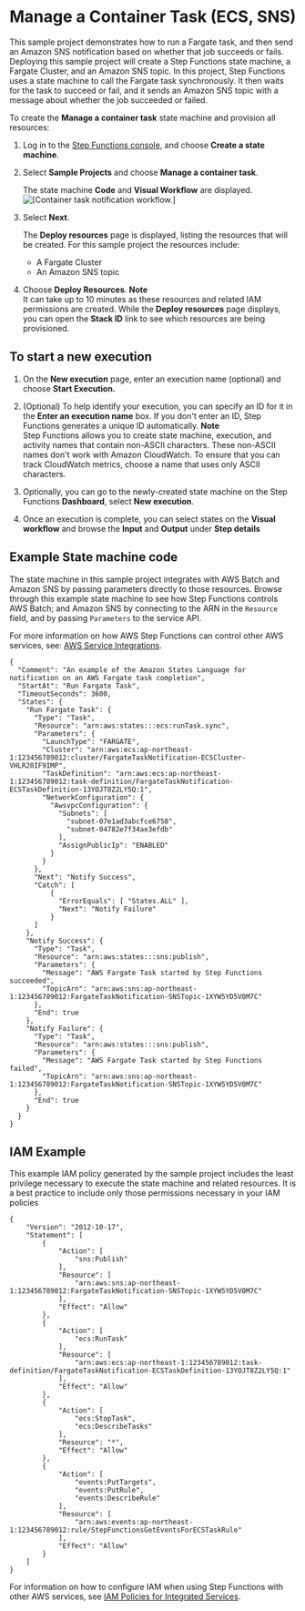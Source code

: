 # Manage a Container Task \(ECS, SNS\)<a name="sample-project-container-task-notification"></a>

This sample project demonstrates how to run a Fargate task, and then send an Amazon SNS notification based on whether that job succeeds or fails\. Deploying this sample project will create a Step Functions state machine, a Fargate Cluster, and an Amazon SNS topic\. In this project, Step Functions uses a state machine to call the Fargate task synchronously\. It then waits for the task to succeed or fail, and it sends an Amazon SNS topic with a message about whether the job succeeded or failed\.

To create the **Manage a container task** state machine and provision all resources:

1. Log in to the [Step Functions console](https://console.aws.amazon.com/states/home?region=us-east-1#/), and choose **Create a state machine**\.

1. Select **Sample Projects** and choose **Manage a container task**\.

   The state machine **Code** and **Visual Workflow** are displayed\.  
![\[Container task notification workflow.\]](http://docs.aws.amazon.com/step-functions/latest/dg/images/sample-manage-container.png)

1. Select **Next**\.

   The **Deploy resources** page is displayed, listing the resources that will be created\. For this sample project the resources include:
   + A Fargate Cluster
   + An Amazon SNS topic

1. Choose **Deploy Resources**\.
**Note**  
It can take up to 10 minutes as these resources and related IAM permissions are created\. While the **Deploy resources** page displays, you can open the **Stack ID** link to see which resources are being provisioned\.

## To start a new execution<a name="sample-container-start-execution"></a>

1. On the **New execution** page, enter an execution name \(optional\) and choose **Start Execution\.**

1. \(Optional\) To help identify your execution, you can specify an ID for it in the **Enter an execution name** box\. If you don't enter an ID, Step Functions generates a unique ID automatically\.
**Note**  
Step Functions allows you to create state machine, execution, and activity names that contain non\-ASCII characters\. These non\-ASCII names don't work with Amazon CloudWatch\. To ensure that you can track CloudWatch metrics, choose a name that uses only ASCII characters\.

1. Optionally, you can go to the newly\-created state machine on the Step Functions **Dashboard**, select **New execution**\.

1. Once an execution is complete, you can select states on the **Visual workflow** and browse the **Input** and **Output** under **Step details**

## Example State machine code<a name="sample-container-code-examples"></a>

The state machine in this sample project integrates with AWS Batch and Amazon SNS by passing parameters directly to those resources\. Browse through this example state machine to see how Step Functions controls AWS Batch; and Amazon SNS by connecting to the ARN in the `Resource` field, and by passing `Parameters` to the service API\.

For more information on how AWS Step Functions can control other AWS services, see: [AWS Service Integrations](concepts-connectors.md)\.

```
{
  "Comment": "An example of the Amazon States Language for notification on an AWS Fargate task completion",
  "StartAt": "Run Fargate Task",
  "TimeoutSeconds": 3600,
  "States": {
    "Run Fargate Task": {
      "Type": "Task",
      "Resource": "arn:aws:states:::ecs:runTask.sync",
      "Parameters": {
        "LaunchType": "FARGATE",
        "Cluster": "arn:aws:ecs:ap-northeast-1:123456789012:cluster/FargateTaskNotification-ECSCluster-VHLR20IF9IMP",
        "TaskDefinition": "arn:aws:ecs:ap-northeast-1:123456789012:task-definition/FargateTaskNotification-ECSTaskDefinition-13YOJT8Z2LY5Q:1",
        "NetworkConfiguration": {
          "AwsvpcConfiguration": {
            "Subnets": [
              "subnet-07e1ad3abcfce6758",
              "subnet-04782e7f34ae3efdb"
            ],
            "AssignPublicIp": "ENABLED"
          }
        }
      },
      "Next": "Notify Success",
      "Catch": [
          {
            "ErrorEquals": [ "States.ALL" ],
            "Next": "Notify Failure"
          }
      ]
    },
    "Notify Success": {
      "Type": "Task",
      "Resource": "arn:aws:states:::sns:publish",
      "Parameters": {
        "Message": "AWS Fargate Task started by Step Functions succeeded",
        "TopicArn": "arn:aws:sns:ap-northeast-1:123456789012:FargateTaskNotification-SNSTopic-1XYW5YD5V0M7C"
      },
      "End": true
    },
    "Notify Failure": {
      "Type": "Task",
      "Resource": "arn:aws:states:::sns:publish",
      "Parameters": {
        "Message": "AWS Fargate Task started by Step Functions failed",
        "TopicArn": "arn:aws:sns:ap-northeast-1:123456789012:FargateTaskNotification-SNSTopic-1XYW5YD5V0M7C"
      },
      "End": true
    }
  }
}
```

## IAM Example<a name="sample-container-iam-example"></a>

This example IAM policy generated by the sample project includes the least privilege necessary to execute the state machine and related resources\. It is a best practice to include only those permissions necessary in your IAM policies 

```
{
    "Version": "2012-10-17",
    "Statement": [
        {
            "Action": [
                "sns:Publish"
            ],
            "Resource": [
                "arn:aws:sns:ap-northeast-1:123456789012:FargateTaskNotification-SNSTopic-1XYW5YD5V0M7C"
            ],
            "Effect": "Allow"
        },
        {
            "Action": [
                "ecs:RunTask"
            ],
            "Resource": [
                "arn:aws:ecs:ap-northeast-1:123456789012:task-definition/FargateTaskNotification-ECSTaskDefinition-13YOJT8Z2LY5Q:1"
            ],
            "Effect": "Allow"
        },
        {
            "Action": [
                "ecs:StopTask",
                "ecs:DescribeTasks"
            ],
            "Resource": "*",
            "Effect": "Allow"
        },
        {
            "Action": [
                "events:PutTargets",
                "events:PutRule",
                "events:DescribeRule"
            ],
            "Resource": [
                "arn:aws:events:ap-northeast-1:123456789012:rule/StepFunctionsGetEventsForECSTaskRule"
            ],
            "Effect": "Allow"
        }
    ]
}
```

For information on how to configure IAM when using Step Functions with other AWS services, see [IAM Policies for Integrated Services](connectors-iam-templates.md)\.